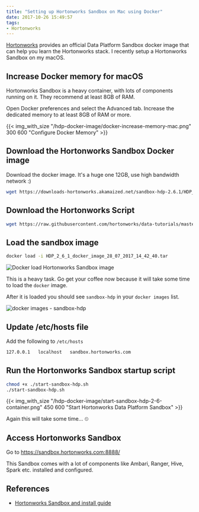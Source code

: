 ```yaml
---
title: "Setting up Hortonworks Sandbox on Mac using Docker"
date: 2017-10-26 15:49:57
tags:
- Hortonworks
---
```


[Hortonworks][2] provides an official Data Platform Sandbox docker image that
can help you learn the Hortonworks stack. I recently setup a Hortonworks Sandbox
on my macOS.

## Increase Docker memory for macOS ##

Hortonworks Sandbox is a heavy container, with lots of components running on it.
They recommend at least 8GB of RAM.

Open Docker preferences and select the Advanced tab. Increase the dedicated
memory to at least 8GB of RAM or more.

{{< img_with_size "/hdp-docker-image/docker-increase-memory-mac.png" 300 600 "Configure Docker Memory" >}}

## Download the Hortonworks Sandbox Docker image ##

Download the docker image. It's a huge one 12GB, use high bandwidth network :)

```sh
wget https://downloads-hortonworks.akamaized.net/sandbox-hdp-2.6.1/HDP_2_6_1_docker_image_28_07_2017_14_42_40.tar
```

## Download the Hortonworks Script ##

```sh
wget https://raw.githubusercontent.com/hortonworks/data-tutorials/master/tutorials/hdp/sandbox-port-forwarding-guide/assets/start-sandbox-hdp.sh
```

## Load the sandbox image ##

``` sh
docker load -i HDP_2_6_1_docker_image_28_07_2017_14_42_40.tar
```

![Docker load Hortonworks Sandbox image](/images/hdp-docker-image/docker-load-hdp-docker-image.png "Docker Load Hortonworks Sandbox")

This is a heavy task. Go get your coffee now because it will take some time to load the `docker` image.

After it is loaded you should see `sandbox-hdp` in your `docker images` list.

![docker images - sandbox-hdp ](/images/hdp-docker-image/docker-images-sandbox-hdp.png "docker images - sandbox-hdp")

## Update /etc/hosts file ##

Add the following to `/etc/hosts`

```sh
127.0.0.1   localhost   sandbox.hortonworks.com
```

## Run the Hortonworks Sandbox startup script ##

```sh
chmod +x ./start-sandbox-hdp.sh
./start-sandbox-hdp.sh
```

{{< img_with_size  "/hdp-docker-image/start-sandbox-hdp-2-6-container.png" 450 600 "Start Hortonworks Data Platform Sandbox" >}}

Again this will take some time... ⏲

## Access Hortonworks Sandbox ##

Go to https://sandbox.hortonworks.com:8888/

This Sandbox comes with a lot of components like Ambari, Ranger, Hive, Spark etc. installed and configured.

## References  ##
* [Hortonworks Sandbox and install guide][1]

[1]: https://hortonworks.com/tutorial/sandbox-deployment-and-install-guide/section/3/
[2]: https://hortonworks.com/
